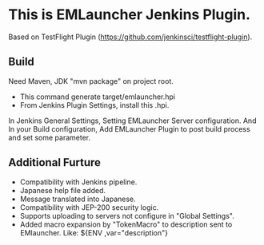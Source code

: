 # This is EMLauncher Jenkins Plugin.

Based on TestFlight Plugin (https://github.com/jenkinsci/testflight-plugin).

## Build
Need Maven, JDK
"mvn package" on project root.
- This command generate target/emlauncher.hpi
- From Jenkins Plugin Settings, install this .hpi.

In Jenkins General Settings, Setting EMLauncher Server configuration.
And In your Build configuration, Add EMLauncher Plugin to post build process and set some parameter.

## Additional Furture
- Compatibility with Jenkins pipeline.
- Japanese help file added.
- Message translated into Japanese.
- Compatibility with JEP-200 security logic.
- Supports uploading to servers not configure in "Global Settings".
- Added macro expansion by "TokenMacro" to description sent to EMlauncher.
 Like:
    ${ENV ,var="description"}
